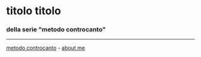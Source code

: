 # titolo titolo  
### della serie "metodo controcanto"



---   
[metodo controcanto](https://cacioman.github.io/controcanto000.html) - [about me](https://about.me/cacioman) 

